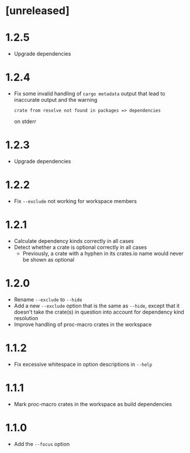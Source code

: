 # [unreleased]

# 1.2.5

* Upgrade dependencies

# 1.2.4

* Fix some invalid handling of `cargo metadata` output that lead to inaccurate
  output and the warning

  ```
  crate from resolve not found in packages => dependencies
  ```

  on stderr

# 1.2.3

* Upgrade dependencies

# 1.2.2

* Fix `--exclude` not working for workspace members

# 1.2.1

* Calculate dependency kinds correctly in all cases
* Detect whether a crate is optional correctly in all cases
  * Previously, a crate with a hyphen in its crates.io name would never be shown
    as optional

# 1.2.0

* Rename `--exclude` to `--hide`
* Add a new `--exclude` option that is the same as `--hide`, except that it
  doesn't take the crate(s) in question into account for dependency kind
  resolution
* Improve handling of proc-macro crates in the workspace

# 1.1.2

* Fix excessive whitespace in option descriptions in `--help`

# 1.1.1

* Mark proc-macro crates in the workspace as build dependencies

# 1.1.0

* Add the `--focus` option
